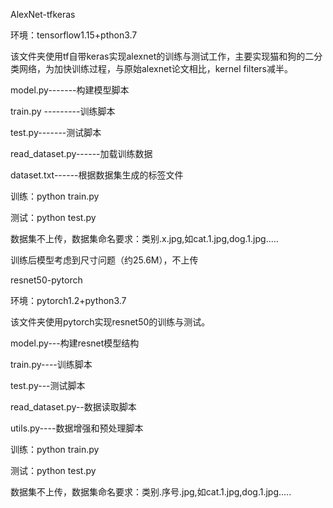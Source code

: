 AlexNet-tfkeras

环境：tensorflow1.15+pthon3.7

该文件夹使用tf自带keras实现alexnet的训练与测试工作，主要实现猫和狗的二分类网络，为加快训练过程，与原始alexnet论文相比，kernel filters减半。

model.py-------构建模型脚本

train.py ---------训练脚本

test.py-------测试脚本

read_dataset.py------加载训练数据

dataset.txt------根据数据集生成的标签文件

训练：python train.py

测试：python test.py

数据集不上传，数据集命名要求：类别.x.jpg,如cat.1.jpg,dog.1.jpg.....

训练后模型考虑到尺寸问题（约25.6M），不上传



resnet50-pytorch

环境：pytorch1.2+python3.7

该文件夹使用pytorch实现resnet50的训练与测试。

model.py---构建resnet模型结构

train.py----训练脚本

test.py---测试脚本

read_dataset.py--数据读取脚本

utils.py----数据增强和预处理脚本

训练：python train.py

测试：python test.py

数据集不上传，数据集命名要求：类别.序号.jpg,如cat.1.jpg,dog.1.jpg.....



